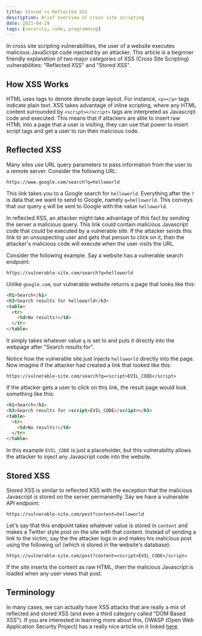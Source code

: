 ```yaml
---
title: Stored vs Reflected XSS
description: Brief overview of cross site scripting
date: 2021-04-29
tags: [security, code, programming]
---
```


In cross site scripting vulnerabilities, the user of a website executes
malicious JavaScript code injected by an attacker. This article is a beginner
friendly explanation of two major categories of XSS (Cross Site Scripting)
vulnerabilities: "Reflected XSS" and "Stored XSS".

## How XSS Works

HTML uses tags to denote denote page layout. For instance, `<p></p>` tags
indicate plain text. XSS takes advantage of inline scripting, where any HTML
content surrounded by `<script></script>` tags are interpreted as Javascript
code and executed. This means that if attackers are able to insert raw HTML
into a page that a user is visiting, they can use that power to insert script
tags and get a user to run their malicious code.

## Reflected XSS

Many sites use URL query parameters to pass information from the user to a
remote server. Consider the following URL:

`https://www.google.com/search?q=helloworld`

This link takes you to a Google search for `helloworld`. Everything after the
`?` is data that we want to send to Google, namely `q=helloworld`. This
conveys that our query `q` will be sent to Google with the value `helloworld`.

In reflected XSS, an attacker might take advantage of this fact by sending the
server a malicious query. This link could contain malicious Javascript code
that could be executed by a vulnerable site. If the attacker sends this link
to an unsuspecting user and gets that person to click on it, then the
attacker's malicious code will execute when the user visits the URL.

Consider the following example. Say a website has a vulnerable search
endpoint:

`https://vulnerable-site.com/search?q=helloworld`

Unlike `google.com`, our vulnerable website returns a page that looks like
this:

```html
<h1>Search</h1>
<h3>Search results for helloworld</h3>
<table>
  <tr>
    <td>No results!</td>
  </tr>
</table>
```

It simply takes whatever value `q` is set to and puts it directly into the
webpage after "Search results for".

Notice how the vulnerable site just injects `helloworld` directly into the
page. Now imagine if the attacker had created a link that looked like this:

`https://vulnerable-site.com/search?q=<script>EVIL_CODE</script>`

If the attacker gets a user to click on this link, the result page would look
something like this:

```html
<h1>Search</h1>
<h3>Search results for <script>EVIL_CODE</script></h3>
<table>
  <tr>
    <td>No results!</td>
  </tr>
</table>
```

In this example `EVIL_CODE` is just a placeholder, but this vulnerability
allows the attacker to inject any Javascript code into the website.

## Stored XSS

Stored XSS is similar to reflected XSS with the exception that the malicious
Javascript is stored on the server permanently. Say we have a vulnerable API
endpoint:

`https://vulnerable-site.com/post?content=helloworld`

Let's say that this endpoint takes whatever value is stored in `content` and
makes a Twitter style post on the site with that content. Instead of sending a
link to the victim, say the the attacker logs in and makes his malicious post
using the following url (which is stored in the website's database):

`https://vulnerable-site.com/post?content=<script>EVIL_CODE</script>`

If the site inserts the content as raw HTML, then the malicious Javascript is
loaded when any user views that post.

## Terminology

In many cases, we can actually have XSS attacks that are really a mix of
reflected and stored XSS (and even a third category called "DOM Based XSS").
If you are interested in learning more about this, OWASP (Open Web Application
Security Project) has a really nice article on it linked
[here](https://owasp.org/www-community/Types_of_Cross-Site_Scripting).
